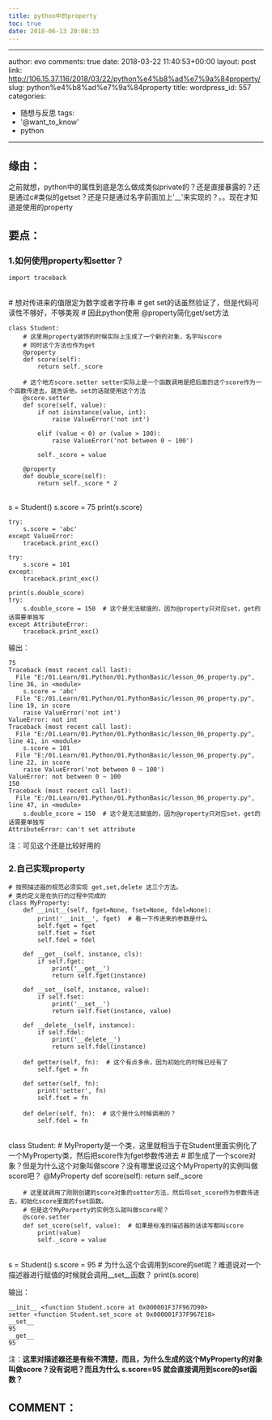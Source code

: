```yaml
---
title: python中的property
toc: true
date: 2018-06-13 20:08:33
---
```

---
author: evo
comments: true
date: 2018-03-22 11:40:53+00:00
layout: post
link: http://106.15.37.116/2018/03/22/python%e4%b8%ad%e7%9a%84property/
slug: python%e4%b8%ad%e7%9a%84property
title: 
wordpress_id: 557
categories:
- 随想与反思
tags:
- '@want_to_know'
- python
---

<!-- more -->


## 缘由：


之前就想，python中的属性到底是怎么做成类似private的？还是直接暴露的？还是通过c#类似的getset？还是只是通过名字前面加上'__'来实现的？。。现在才知道是使用的property


## 要点：




### 1.如何使用property和setter？




    import traceback


​    
    # 想对传进来的值限定为数字或者字符串
    # get set的话虽然验证了，但是代码可读性不够好，不够美观
    # 因此python使用 @property简化get/set方法
    
    class Student:
        # 这里用property装饰的时候实际上生成了一个新的对象，名字叫score
        # 同时这个方法也作为get
        @property
        def score(self):
            return self._score
    
        # 这个地方score.setter setter实际上是一个函数调用是把后面的这个score作为一个函数传进去，就告诉他，set的话就使用这个方法
        @score.setter
        def score(self, value):
            if not isinstance(value, int):
                raise ValueError('not int')
    
            elif (value < 0) or (value > 100):
                raise ValueError('not between 0 ~ 100')
    
            self._score = value
    
        @property
        def double_score(self):
            return self._score * 2


​    
    s = Student()
    s.score = 75
    print(s.score)
    
    try:
        s.score = 'abc'
    except ValueError:
        traceback.print_exc()
    
    try:
        s.score = 101
    except:
        traceback.print_exc()
    
    print(s.double_score)
    try:
        s.double_score = 150  # 这个是无法赋值的，因为@property只对应set，get的话需要单独写
    except AttributeError:
        traceback.print_exc()


输出：


    75
    Traceback (most recent call last):
      File "E:/01.Learn/01.Python/01.PythonBasic/lesson_06_property.py", line 36, in <module>
        s.score = 'abc'
      File "E:/01.Learn/01.Python/01.PythonBasic/lesson_06_property.py", line 19, in score
        raise ValueError('not int')
    ValueError: not int
    Traceback (most recent call last):
      File "E:/01.Learn/01.Python/01.PythonBasic/lesson_06_property.py", line 41, in <module>
        s.score = 101
      File "E:/01.Learn/01.Python/01.PythonBasic/lesson_06_property.py", line 22, in score
        raise ValueError('not between 0 ~ 100')
    ValueError: not between 0 ~ 100
    150
    Traceback (most recent call last):
      File "E:/01.Learn/01.Python/01.PythonBasic/lesson_06_property.py", line 47, in <module>
        s.double_score = 150  # 这个是无法赋值的，因为@property只对应set，get的话需要单独写
    AttributeError: can't set attribute


注：可见这个还是比较好用的


### 2.自己实现property




    # 按照描述器的规范必须实现 get,set,delete 这三个方法。
    # 类的定义是在执行的过程中完成的
    class MyProperty:
        def __init__(self, fget=None, fset=None, fdel=None):
            print('__init__', fget)  # 看一下传进来的参数是什么
            self.fget = fget
            self.fset = fset
            self.fdel = fdel
    
        def __get__(self, instance, cls):
            if self.fget:
                print('__get__')
                return self.fget(instance)
    
        def __set__(self, instance, value):
            if self.fset:
                print('__set__')
                return self.fset(instance, value)
    
        def __delete__(self, instance):
            if self.fdel:
                print('__delete__')
                return self.fdel(instance)
    
        def getter(self, fn):  # 这个有点多余，因为初始化的时候已经有了
            self.fget = fn
    
        def setter(self, fn):
            print('setter', fn)
            self.fset = fn
    
        def deler(self, fn):  # 这个是什么时候调用的？
            self.fdel = fn


​    
    class Student:
        # MyProperty是一个类，这里就相当于在Student里面实例化了一个MyProperty类，然后把score作为fget参数传进去
        # 即生成了一个score对象？但是为什么这个对象叫做score？没有哪里说过这个MyProperty的实例叫做score吧？
        @MyProperty
        def score(self):
            return self._score
    
        # 这里就调用了刚刚创建的score对象的setter方法，然后将set_score作为参数传进去，初始化score里面的fset函数。
        # 但是这个MyPorperty的实例怎么就叫做score呢？
        @score.setter
        def set_score(self, value):  # 如果是标准的描述器的话读写都叫score
            print(value)
            self._score = value


​    
    s = Student()
    s.score = 95  # 为什么这个会调用到score的set呢？难道说对一个描述器进行赋值的时候就会调用__set__函数？
    print(s.score)


输出：


    __init__ <function Student.score at 0x000001F37F967D90>
    setter <function Student.set_score at 0x000001F37F967E18>
    __set__
    95
    __get__
    95


注：**这里对描述器还是有些不清楚，而且，为什么生成的这个MyProperty的对象叫做score？没有说吧？而且为什么 s.score=95 就会直接调用到score的set函数？**


## COMMENT：



